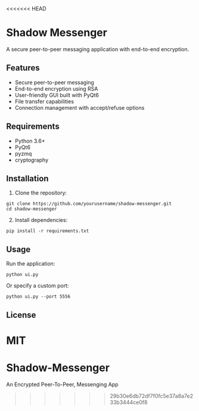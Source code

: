 <<<<<<< HEAD
# Shadow Messenger

A secure peer-to-peer messaging application with end-to-end encryption.

## Features

- Secure peer-to-peer messaging
- End-to-end encryption using RSA
- User-friendly GUI built with PyQt6
- File transfer capabilities
- Connection management with accept/refuse options

## Requirements

- Python 3.6+
- PyQt6
- pyzmq
- cryptography

## Installation

1. Clone the repository:
```
git clone https://github.com/yourusername/shadow-messenger.git
cd shadow-messenger
```

2. Install dependencies:
```
pip install -r requirements.txt
```

## Usage

Run the application:
```
python ui.py
```

Or specify a custom port:
```
python ui.py --port 5556
```

## License

MIT
=======
# Shadow-Messenger
An Encrypted Peer-To-Peer, Messenging App
>>>>>>> 29b30e6db72df7f0fc5e37a8a7e233b3444ce0f8
